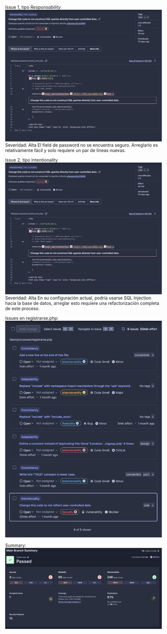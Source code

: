 Issue 1, tipo _Responsability_
![image](2.png)
Severidad: Alta
El field de password no se encuentra seguro. Arreglarlo es relativamente fácil y solo requiere un par de líneas nuevas.

Issue 2, tipo Intentionality
![image](2.png)
Severidad: Alta
En su configuración actual, podría usarse SQL Injection hacia la base de datos, arreglar esto requiere una refactorización completa de este proceso.

Issues en registrarse.php:
![image](3.png)

Summary:
![image](summary.png)